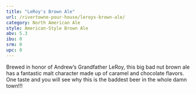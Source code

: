 ```yaml
---
title: "LeRoy's Brown Ale"
url: /rivertowne-pour-house/leroys-brown-ale/
category: North American Ale
style: American-Style Brown Ale
abv: 5.3
ibu: 0
srm: 0
upc: 0
---
```

Brewed in honor of Andrew’s Grandfather LeRoy, this big bad nut brown ale has a fantastic malt character made up of caramel and chocolate flavors. One taste and you will see why this is the baddest beer in the whole damn town!!!
